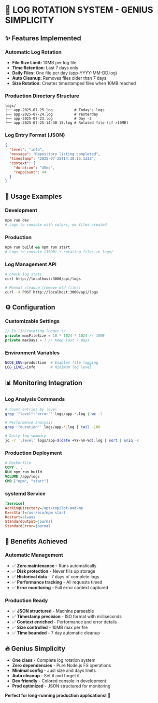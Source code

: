 # 🔄 LOG ROTATION SYSTEM - GENIUS SIMPLICITY

## ✨ Features Implemented

### **Automatic Log Rotation**

- **File Size Limit:** 10MB per log file
- **Time Retention:** Last 7 days only
- **Daily Files:** One file per day (app-YYYY-MM-DD.log)
- **Auto Cleanup:** Removes files older than 7 days
- **Size Rotation:** Creates timestamped files when 10MB reached

### **Production Directory Structure**

```
logs/
├── app-2025-07-25.log          # Today's logs
├── app-2025-07-24.log          # Yesterday
├── app-2025-07-23.log          # Day -2
└── app-2025-07-25-14-30-15.log # Rotated file (if >10MB)
```

### **Log Entry Format (JSON)**

```json
{
  "level": "info",
  "message": "Repository listing completed",
  "timestamp": "2025-07-25T14:30:15.123Z",
  "context": {
    "duration": "45ms",
    "repoCount": 44
  }
}
```

## 🚀 Usage Examples

### **Development**

```bash
npm run dev
# Logs to console with colors, no files created
```

### **Production**

```bash
npm run build && npm run start
# Logs to console (JSON) + rotating files in logs/
```

### **Log Management API**

```bash
# Check log stats
curl http://localhost:3000/api/logs

# Manual cleanup (remove old files)
curl -X POST http://localhost:3000/api/logs
```

## ⚙️ Configuration

### **Customizable Settings**

```typescript
// In lib/rotating-logger.ts
private maxFileSize = 10 * 1024 * 1024 // 10MB
private maxDays = 7 // Keep last 7 days
```

### **Environment Variables**

```bash
NODE_ENV=production  # Enables file logging
LOG_LEVEL=info       # Minimum log level
```

## 📊 Monitoring Integration

### **Log Analysis Commands**

```bash
# Count entries by level
grep '"level":"error"' logs/app-*.log | wc -l

# Performance analysis
grep '"duration"' logs/app-*.log | tail -100

# Daily log summary
jq -r '.level' logs/app-$(date +%Y-%m-%d).log | sort | uniq -c
```

### **Production Deployment**

```dockerfile
# Dockerfile
COPY . .
RUN npm run build
VOLUME /app/logs
CMD ["npm", "start"]
```

### **systemd Service**

```ini
[Service]
WorkingDirectory=/opt/copilot-and-me
ExecStart=/usr/bin/npm start
Restart=always
StandardOutput=journal
StandardError=journal
```

## 🎯 Benefits Achieved

### **Automatic Management**

- ✅ **Zero maintenance** - Runs automatically
- ✅ **Disk protection** - Never fills up storage
- ✅ **Historical data** - 7 days of complete logs
- ✅ **Performance tracking** - All requests timed
- ✅ **Error monitoring** - Full error context captured

### **Production Ready**

- ✅ **JSON structured** - Machine parseable
- ✅ **Timestamp precision** - ISO format with milliseconds
- ✅ **Context enriched** - Performance and error details
- ✅ **Size controlled** - 10MB max per file
- ✅ **Time bounded** - 7 day automatic cleanup

## 🔥 Genius Simplicity

- **One class** - Complete log rotation system
- **Zero dependencies** - Pure Node.js FS operations
- **Minimal config** - Just size and days limits
- **Auto cleanup** - Set it and forget it
- **Dev friendly** - Colored console in development
- **Prod optimized** - JSON structured for monitoring

**Perfect for long-running production applications!** 🚀
